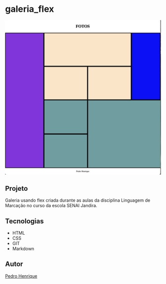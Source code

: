 # galeria_flex

![](./preview.png)

## Projeto

Galeria usando flex criada durante as aulas da disciplina Linguagem de Marcação no curso da escola SENAI Jandira.

## Tecnologias
* HTML
* CSS
* GIT
* Markdown

## Autor
[Pedro Henrique]()
